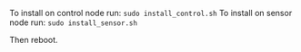 To install on control node run: `sudo install_control.sh`
To install on sensor node run: `sudo install_sensor.sh`

Then reboot.
